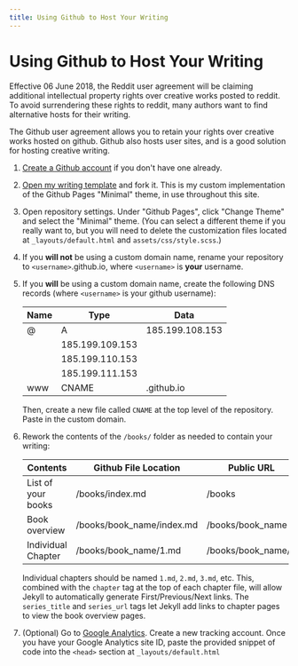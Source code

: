 ```yaml
---
title: Using Github to Host Your Writing
---
```


# Using Github to Host Your Writing

Effective 06 June 2018, the Reddit user agreement will be claiming additional intellectual property rights over creative works posted to reddit. To avoid surrendering these rights to reddit, many authors want to find alternative hosts for their writing.

The Github user agreement allows you to retain your rights over creative works hosted on github. Github also hosts user sites, and is a good solution for hosting creative writing.

1. [Create a Github account](https://github.com/join) if you don't have one already.

2. [Open my writing template](https://github.com/captainmeta4/hfy-template) and fork it. This is my custom implementation of the Github Pages "Minimal" theme, in use throughout this site.

3. Open repository settings. Under "Github Pages", click "Change Theme" and select the "Minimal" theme. (You can select a different theme if you really want to, but you will need to delete the customization files located at `_layouts/default.html` and `assets/css/style.scss`.)

3. If you **will not** be using a custom domain name, rename your repository to `<username>`.github.io, where `<username>` is **your** username.

4. If you **will** be using a custom domain name, create the following DNS records (where `<username>` is your github username):

    Name|Type|Data
    -|-|-
    @|A|185.199.108.153
    ||185.199.109.153
    ||185.199.110.153
    ||185.199.111.153
    www|CNAME|<username>.github.io

    Then, create a new file called `CNAME` at the top level of the repository. Paste in the custom domain.

5. Rework the contents of the `/books/` folder as needed to contain your writing:

    Contents|Github File Location|Public URL
    -|-|-
    List of your books|/books/index.md|/books
    Book overview|/books/book_name/index.md|/books/book_name
    Individual Chapter|/books/book_name/1.md|/books/book_name/1
    
    Individual chapters should be named `1.md`, `2.md`, `3.md`, etc. This, combined with the `chapter` tag at the top of each chapter file, will allow Jekyll to automatically generate First/Previous/Next links. The `series_title` and `series_url` tags let Jekyll add links to chapter pages to view the book overview pages.
    
6. (Optional) Go to [Google Analytics](http://analytics.google.com). Create a new tracking account. Once you have your Google Analytics site ID, paste the provided snippet of code into the `<head>` section at `_layouts/default.html`
